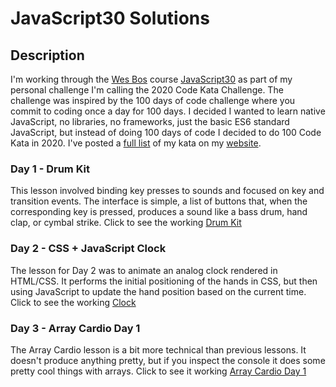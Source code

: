 # JavaScript30 Solutions

## Description
I'm working through the [Wes Bos](https://wesbos.com) course [JavaScript30](https://javascript30.com) as part of my personal challenge I'm calling 
the 2020 Code Kata Challenge. The challenge was inspired by the 100 days of code challenge where you commit to coding once a day for 100 days. I decided 
I wanted to learn native JavaScript, no libraries, no frameworks, just the basic ES6 standard JavaScript, but instead of doing 100 days of code I decided 
to do 100 Code Kata in 2020. I've posted a [full list](https://pdxchambers.com/2020-code-kata-challenge/) of my kata on my [website](https://www.pdxchambers.com).

### Day 1 - Drum Kit
This lesson involved binding key presses to sounds and focused on key and transition events. The interface is simple, a list of buttons that, when the corresponding key is pressed, produces a sound like a bass drum, hand clap, or cymbal strike.  Click to see the working [Drum Kit](http://www.pdxchambers.com/livesamples/javascript30/drumkit/)


### Day 2 - CSS + JavaScript Clock
The lesson for Day 2 was to animate an analog clock rendered in HTML/CSS. It performs the initial positioning of the hands in CSS, but then using JavaScript to update the hand position based on the current time.  Click to see the working [Clock](http://www.pdxchambers.com/livesamples/javascript30/js-clock/)

### Day 3 - Array Cardio Day 1
The Array Cardio lesson is a bit more technical than previous lessons. It doesn't produce anything pretty, but if you inspect the console it does some pretty cool things with arrays.  Click to see it working [Array Cardio Day 1](http://www.pdxchambers.com/livesamples/javascript30/array-cardio-1/)